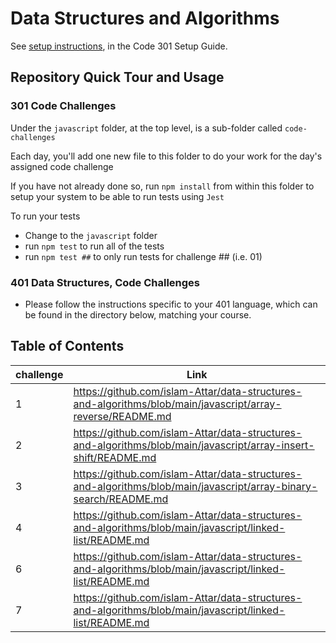 # Data Structures and Algorithms

See [setup instructions](https://codefellows.github.io/setup-guide/code-301/3-code-challenges), in the Code 301 Setup Guide.

## Repository Quick Tour and Usage

### 301 Code Challenges

Under the `javascript` folder, at the top level, is a sub-folder called `code-challenges`

Each day, you'll add one new file to this folder to do your work for the day's assigned code challenge

If you have not already done so, run `npm install` from within this folder to setup your system to be able to run tests using `Jest`

To run your tests

- Change to the `javascript` folder
- run `npm test` to run all of the tests
- run `npm test ##` to only run tests for challenge ## (i.e. 01)

### 401 Data Structures, Code Challenges

- Please follow the instructions specific to your 401 language, which can be found in the directory below, matching your course.

## Table of Contents
| challenge      | Link |
| ----------- | -----------                                                                                                       |
| 1           |      https://github.com/islam-Attar/data-structures-and-algorithms/blob/main/javascript/array-reverse/README.md   |
| 2           | https://github.com/islam-Attar/data-structures-and-algorithms/blob/main/javascript/array-insert-shift/README.md   |
| 3           | https://github.com/islam-Attar/data-structures-and-algorithms/blob/main/javascript/array-binary-search/README.md  |
| 4           |   https://github.com/islam-Attar/data-structures-and-algorithms/blob/main/javascript/linked-list/README.md        |
| 6           |  https://github.com/islam-Attar/data-structures-and-algorithms/blob/main/javascript/linked-list/README.md         |
| 7           |      https://github.com/islam-Attar/data-structures-and-algorithms/blob/main/javascript/linked-list/README.md     | 
